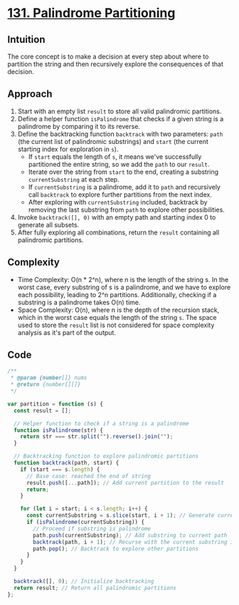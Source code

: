 # [131. Palindrome Partitioning](https://leetcode.com/problems/palindrome-partitioning/description/)

## Intuition

The core concept is to make a decision at every step about where to partition the string and then recursively explore the consequences of that decision.

## Approach

1. Start with an empty list `result` to store all valid palindromic partitions.
2. Define a helper function `isPalindrome` that checks if a given string is a palindrome by comparing it to its reverse.
3. Define the backtracking function `backtrack` with two parameters: `path` (the current list of palindromic substrings) and `start` (the current starting index for exploration in `s`).
   - If `start` equals the length of `s`, it means we've successfully partitioned the entire string, so we add the `path` to our `result`.
   - Iterate over the string from `start` to the end, creating a substring `currentSubstring` at each step.
   - If `currentSubstring` is a palindrome, add it to `path` and recursively call `backtrack` to explore further partitions from the next index.
   - After exploring with `currentSubstring` included, backtrack by removing the last substring from `path` to explore other possibilities.
4. Invoke `backtrack([], 0)` with an empty path and starting index 0 to generate all subsets.
5. After fully exploring all combinations, return the `result` containing all palindromic partitions.
## Complexity

- Time Complexity: O(n * 2^n), where n is the length of the string s. In the worst case, every substring of s is a palindrome, and we have to explore each possibility, leading to 2^n partitions. Additionally, checking if a substring is a palindrome takes O(n) time.
- Space Complexity: O(n), where n is the depth of the recursion stack, which in the worst case equals the length of the string `s`. The space used to store the `result` list is not considered for space complexity analysis as it's part of the output.

## Code

```javascript
/**
 * @param {number[]} nums
 * @return {number[][]}
 */

var partition = function (s) {
  const result = [];

  // Helper function to check if a string is a palindrome
  function isPalindrome(str) {
    return str === str.split("").reverse().join("");
  }

  // Backtracking function to explore palindromic partitions
  function backtrack(path, start) {
    if (start === s.length) {
      // Base case: reached the end of string
      result.push([...path]); // Add current partition to the result
      return;
    }

    for (let i = start; i < s.length; i++) {
      const currentSubstring = s.slice(start, i + 1); // Generate current substring
      if (isPalindrome(currentSubstring)) {
        // Proceed if substring is palindrome
        path.push(currentSubstring); // Add substring to current path
        backtrack(path, i + 1); // Recurse with the current substring included
        path.pop(); // Backtrack to explore other partitions
      }
    }
  }

  backtrack([], 0); // Initialize backtracking
  return result; // Return all palindromic partitions
};
```
